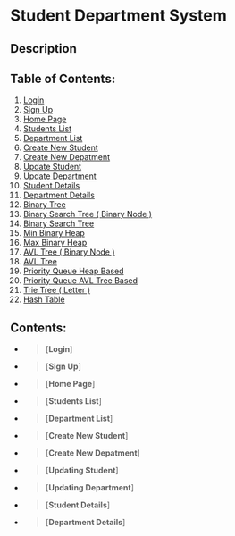 # Student Department System

## Description

## Table of Contents:
   1. [Login](#1) 
   1. [Sign Up](#2) 
   1. [Home Page](#3) 
   1. [Students List](#4) 
   1. [Department List](#5) 
   1. [Create New Student](#6) 
   1. [Create New Depatment](#7) 
   1. [Update Student](#8) 
   1. [Update Department](#9) 
   1. [Student Details](#10) 
   1. [Department Details](#11) 
   1. [Binary Tree](#12) 
   1. [Binary Search Tree ( Binary Node )](#13) 
   1. [Binary Search Tree](#14) 
   1. [Min Binary Heap](#15) 
   1. [Max Binary Heap](#16)
   1. [AVL Tree ( Binary Node )](#17) 
   1. [AVL Tree](#18) 
   1. [Priority Queue Heap Based](#19) 
   1. [Priority Queue AVL Tree Based](#20) 
   1. [Trie Tree ( Letter )](#21) 
   1. [Hash Table](#22) 

## Contents:

- > <a id="1"></a>[**Login**]

- > <a id="2"></a>[**Sign Up**]

- > <a id="3"></a>[**Home Page**]

- > <a id="4"></a>[**Students List**]

- > <a id="5"></a>[**Department List**]

- > <a id="6"></a>[**Create New Student**]

- > <a id="7"></a>[**Create New Depatment**]

- > <a id="8"></a>[**Updating Student**]

- > <a id="9"></a>[**Updating Department**]

- > <a id="10"></a>[**Student Details**]

- > <a id="11"></a>[**Department Details**]